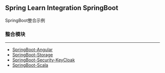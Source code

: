 Spring Learn Integration SpringBoot
---

SpringBoot整合示例

### 整合模块
---

- [SpringBoot-Angular](spring-learn-integration-springboot-angular/DOC.md)
- [SpringBoot-Storage](spring-learn-integration-springboot-storage/DOC.md)
- [SpringBoot-Security-KeyCloak](spring-learn-integration-springboot-security-keycloak/DOC.md)
- [SpringBoot-Scala](spring-learn-integration-springboot-scala/DOC.md)
